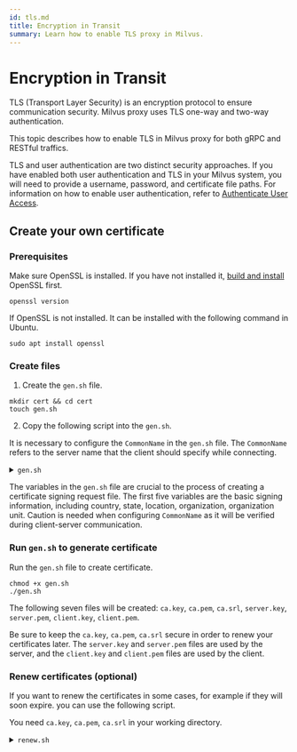 ```yaml
---
id: tls.md
title: Encryption in Transit
summary: Learn how to enable TLS proxy in Milvus.
---
```


# Encryption in Transit

TLS (Transport Layer Security) is an encryption protocol to ensure communication security. Milvus proxy uses TLS one-way and two-way authentication.

This topic describes how to enable TLS in Milvus proxy for both gRPC and RESTful traffics.

<div class="alert note">

TLS and user authentication are two distinct security approaches. If you have enabled both user authentication and TLS in your Milvus system, you will need to provide a username, password, and certificate file paths. For information on how to enable user authentication, refer to [Authenticate User Access](authenticate.md).

</div>

## Create your own certificate

### Prerequisites

Make sure OpenSSL is installed. If you have not installed it, [build and install](https://github.com/openssl/openssl/blob/master/INSTALL.md) OpenSSL first.

```shell
openssl version
```

If OpenSSL is not installed. It can be installed with the following command in Ubuntu.

```shell
sudo apt install openssl
```

### Create files

1. Create the `gen.sh` file.

```
mkdir cert && cd cert
touch gen.sh
```

2. Copy the following script into the `gen.sh`. 

It is necessary to configure the `CommonName` in the `gen.sh` file. The `CommonName` refers to the server name that the client should specify while connecting.

<details><summary><code>gen.sh</code></summary>

```shell
#!/usr/bin/env sh
# your variables
Country="US"
State="CA"
Location="Redwood City"
Organization="zilliz"
OrganizationUnit="devops"
CommonName="localhost"
ExpireDays=3650 # 10 years

# generate private key for ca, server and client
openssl genpkey -quiet -algorithm rsa:2048 -out ca.key
openssl genpkey -quiet -algorithm rsa:2048 -out server.key
openssl genpkey -quiet -algorithm rsa:2048 -out client.key

# create a new ca certificate
openssl req -x509 -new -nodes -key ca.key -sha256 -days 36500 -out ca.pem \
  -subj "/C=$Country/ST=$State/L=$Location/O=$Organization/OU=$OrganizationUnit/CN=$CommonName"

# prepare extension config for signing certificates
echo '[v3_req]
basicConstraints = CA:FALSE
keyUsage = nonRepudiation, digitalSignature, keyEncipherment
extendedKeyUsage = serverAuth
subjectAltName = @alt_names
[alt_names]
DNS = '$CommonName > openssl.cnf

# sign server certificate with ca
openssl req -new -key server.key\
  -subj "/C=$Country/ST=$State/L=$Location/O=$Organization/OU=$OrganizationUnit/CN=$CommonName"\
  | openssl x509 -req -days $ExpireDays -out server.pem -CA ca.pem -CAkey ca.key -CAcreateserial \
    -extfile ./openssl.cnf -extensions v3_req

# sign client certificate with ca
openssl req -new -key client.key\
  -subj "/C=$Country/ST=$State/L=$Location/O=$Organization/OU=$OrganizationUnit/CN=$CommonName"\
  | openssl x509 -req -days $ExpireDays -out client.pem -CA ca.pem -CAkey ca.key -CAcreateserial \
    -extfile ./openssl.cnf -extensions v3_req

```
</details>

The variables in the `gen.sh` file are crucial to the process of creating a certificate signing request file. The first five variables are the basic signing information, including country, state, location, organization, organization unit. Caution is needed when configuring `CommonName` as it will be verified during client-server communication.

### Run `gen.sh` to generate certificate

Run the `gen.sh` file to create certificate.

```
chmod +x gen.sh
./gen.sh
```

The following seven files will be created: `ca.key`, `ca.pem`, `ca.srl`, `server.key`, `server.pem`, `client.key`, `client.pem`.

Be sure to keep the `ca.key`, `ca.pem`, `ca.srl` secure in order to renew your certificates later. The `server.key` and `server.pem` files are used by the server, and the `client.key` and `client.pem` files are used by the client.

### Renew certificates (optional)

If you want to renew the certificates in some cases, for example if they will soon expire. you can use the following script.

You need `ca.key`, `ca.pem`, `ca.srl` in your working directory.

<details><summary><code>renew.sh</code></summary>

```shell
#!/usr/bin/env sh
# your variables
Country="US"
State="CA"
Location="Redwood City"
Organization="zilliz"
OrganizationUnit="devops"
CommonName="localhost"
ExpireDays=3650 # 10 years

# generate private key for ca, server and client
openssl genpkey -quiet -algorithm rsa:2048 -out server.key
openssl genpkey -quiet -algorithm rsa:2048 -out client.key

# prepare extension config for signing certificates
echo '[v3_req]
basicConstraints = CA:FALSE
keyUsage = nonRepudiation, digitalSignature, keyEncipherment
extendedKeyUsage = serverAuth
subjectAltName = @alt_names
[alt_names]
DNS = '$CommonName > openssl.cnf

# sign server certificate with ca
openssl req -new -key server.key\
  -subj "/C=$Country/ST=$State/L=$Location/O=$Organization/OU=$OrganizationUnit/CN=$CommonName"\
  | openssl x509 -req -days $ExpireDays -out server.pem -CA ca.pem -CAkey ca.key -CAcreateserial \
    -extfile ./openssl.cnf -extensions v3_req

# sign client certificate with ca
openssl req -new -key client.key\
  -subj "/C=$Country/ST=$State/L=$Location/O=$Organization/OU=$OrganizationUnit/CN=$CommonName"\
  | openssl x509 -req -days $ExpireDays -out client.pem -CA ca.pem -CAkey ca.key -CAcreateserial \
    -extfile ./openssl.cnf -extensions v3_req
```

Run the `renew.sh` file to create certificate.

```
chmod +x renew.sh
./renew.sh
```


## Set up a Milvus server with TLS

This section outlines the steps to configure a Milvus server with TLS encryption.

### Setup for Docker Compose

#### 1. Modify the Milvus server configuration

To enable external TLS, add the following configurations in the `milvus.yaml` file:
```yaml
proxy:
  http:
    # for now milvus do not support config restful on same port with grpc
    # so we set to 8080, grpc will still use 19530
    port: 8080 
tls:
  serverPemPath: /milvus/tls/server.pem
  serverKeyPath: /milvus/tls/server.key
  caPemPath: /milvus/tls/ca.pem

common:
  security:
    tlsMode: 1
```

Parameters:

- `serverPemPath`: The path to the server certificate file.
- `serverKeyPath`: The path to the server key file.
- `caPemPath`: The path to the CA certificate file.
- `tlsMode`: The TLS mode for external service. Valid values:
  - `1`: One-way authentication, where only the server requires a certificate and the client verifies it. This mode requires `server.pem` and `server.key` from the server side, and `server.pem` from the client side.
  - `2`: Two-way authentication, where both the server and the client require certificates to establish a secure connection. This mode requires `server.pem`, `server.key`, and `ca.pem` from the server side, and `client.pem`, `client.key`, and `ca.pem` from the client side.


To enable internal TLS, add the following configurations in the `milvus.yaml` file:
```yaml
internaltls:
  serverPemPath: /milvus/tls/server.pem
  serverKeyPath: /milvus/tls/server.key
  caPemPath: /milvus/tls/ca.pem

common:
  security:
    internaltlsEnabled: true 
```

Parameters:

- `serverPemPath`: The path to the server certificate file.
- `serverKeyPath`: The path to the server key file.
- `caPemPath`: The path to the CA certificate file.
- `internaltlsEnabled`: Whether to enable internal TLS. For now only one-way tls is supported.

#### 2. Map certificate files to the container

##### Prepare certificate files

Create a new folder named `tls` in the same directory as your `docker-compose.yaml`. Copy the `server.pem`, `server.key`, and `ca.pem` into the `tls` folder. Place them in a directory structure as follows:

```
├── docker-compose.yml
├── milvus.yaml
└── tls
     ├── server.pem
     ├── server.key
     └── ca.pem
```

#### Update Docker Compose configuration

Edit the `docker-compose.yaml` file to map the certificate file paths inside the container as shown below:

```yaml
  standalone:
    container_name: milvus-standalone
    image: milvusdb/milvus:latest
    command: ["milvus", "run", "standalone"]
    security_opt:
    - seccomp:unconfined
    environment:
      ETCD_ENDPOINTS: etcd:2379
      MINIO_ADDRESS: minio:9000
    volumes:
      - ${DOCKER_VOLUME_DIRECTORY:-.}/volumes/milvus:/var/lib/milvus
      - ${DOCKER_VOLUME_DIRECTORY:-.}/tls:/milvus/tls
      - ${DOCKER_VOLUME_DIRECTORY:-.}/milvus.yaml:/milvus/configs/milvus.yaml
```

##### Deploy Milvus using Docker Compose

Execute the following command to deploy Milvus:

```bash
sudo docker compose up -d
```

### Setup for Milvus Operator
Put the certificate files in your working directory. The directory structure should look like this:
```
├── milvus.yaml (to be created later)
├── server.pem
├── server.key
└── ca.pem
```

Create a secret with the certificate files:
```bash
kubectl create secret generic certs --from-file=server.pem --from-file=server.key --from-file=ca.pem
```

To enable external TLS, add the following configurations in the `milvus.yaml` file:
```yaml
apiVersion: milvus.io/v1beta1
kind: Milvus
metadata:
  name: my-release
spec:
  config:
    proxy:
      http:
        # for now not support config restful on same port with grpc
        # so we set to 8080, grpc will still use 19530
        port: 8080 
    common:
      security:
        tlsMode: 1 # tlsMode for external service 1 for one-way TLS, 2 for Mutual TLS, 0 for disable
    tls:
      serverPemPath: /certs/server.pem
      serverKeyPath: /certs/server.key
      caPemPath: /certs/ca.pem
  components:
    # mount the certs secret to the milvus container
    volumes:
      - name: certs
        secret:
          secretName: certs
    volumeMounts:
      - name: certs
        mountPath: /certs
        readOnly: true
```

To enable internal TLS, add the following configurations in the `milvus.yaml` file:

Remember to replace the `internaltls.sni` field with the CommonName in your certificates.
```yaml
apiVersion: milvus.io/v1beta1
kind: Milvus
metadata:
  name: my-release
spec:
  config:
    proxy:
      http:
        # for now not support config restful on same port with grpc
        # so we set to 8080, grpc will still use 19530
        port: 8080 
    common:
      security:
        internaltlsEnabled: true # whether to enable internal tls
    # Configure tls certificates path for internal service
    internaltls:
      serverPemPath: /certs/server.pem
      serverKeyPath: /certs/server.key
      caPemPath: /certs/ca.pem
      sni: localhost # the CommonName in your certificates
  components:
    # mount the certs secret to the milvus container
    volumes:
      - name: certs
        secret:
          secretName: certs
    volumeMounts:
      - name: certs
        mountPath: /certs
        readOnly: true
```

create the Milvus CR:
```bash
kubectl create -f milvus.yaml
```


### setup for Milvus Helm
Put the certificate files in your working directory. The directory structure should look like this:
```
├── values.yaml (to be created later)
├── server.pem
├── server.key
└── ca.pem
```
Create a secret with the certificate files:
```bash
kubectl create secret generic certs --from-file=server.pem --from-file=server.key --from-file=ca.pem
```

To enable external TLS, add the following configurations in the `values.yaml` file:

```yaml
extraConfigFiles:
  user.yaml: |+
    proxy:
      http:
        # for now not support config restful on same port with grpc
        # so we set to 8080, grpc will still use 19530
        port: 8080 
    common:
      security:
        tlsMode: 1 # tlsMode for external service 1 means set to 2 to enable Mutual TLS
    # Configure tls certificates path for external service
    tls:
      serverPemPath: /certs/server.pem
      serverKeyPath: /certs/server.key
      caPemPath: /certs/ca.pem
# mount the certs secret to the milvus container
volumes:
  - name: certs
    secret:
      secretName: certs
volumeMounts:
  - name: certs
    mountPath: /certs
    readOnly: true
```

To enable internal TLS, add the following configurations in the `values.yaml` file:

Remember to replace the `internaltls.sni` field with the CommonName in your certificates.
```yaml
extraConfigFiles:
  user.yaml: |+
    common:
      security:
        internaltlsEnabled: true # whether to enable internal tls
    # Configure tls certificates path for internal service
    internaltls:
      serverPemPath: /certs/server.pem
      serverKeyPath: /certs/server.key
      caPemPath: /certs/ca.pem
      sni: localhost
# mount the certs secret to the milvus container
volumes:
  - name: certs
    secret:
      secretName: certs
volumeMounts:
  - name: certs
    mountPath: /certs
    readOnly: true
```

Create the milvus release:
```bash
helm repo add milvus https://zilliztech.github.io/milvus-helm/
helm repo update milvus
helm install my-release milvus/milvus -f values.yaml
```

## Verify Internal TLS enabled
It's difficult to verify internal TLS directly. You can check the Milvus log to see if internal TLS is enabled.

In the Milvus log, you should see the following message if internal TLS is enabled:
```
[...date time...] [INFO] [utils/util.go:56] ["Internal TLS Enabled"] [value=true]
```

## Connect to the Milvus server with TLS

For SDK interactions, use the following setups depending on the TLS mode.

### One-way TLS connection

Provide the path to `server.pem` and ensure the `server_name` matches the `CommonName` configured in the certificate.
  
```python
from pymilvus import MilvusClient

client = MilvusClient(
    uri="https://localhost:19530",
    secure=True,
    server_pem_path="path_to/server.pem",
    server_name="localhost"
)
```

### Two-way TLS connection

Provide paths to `client.pem`, `client.key`, and `ca.pem`, and ensure the `server_name` matches the `CommonName` configured in the certificate.

```python
from pymilvus import MilvusClient

client = MilvusClient(
    uri="https://localhost:19530",
    secure=True,
    client_pem_path="path_to/client.pem",
    client_key_path="path_to/client.key",
    ca_pem_path="path_to/ca.pem",
    server_name="localhost"
)
```

See [example_tls1.py](https://github.com/milvus-io/pymilvus/blob/master/examples/example_tls1.py) and [example_tls2.py](https://github.com/milvus-io/pymilvus/blob/master/examples/example_tls2.py) for more information.

## Connect to the Milvus RESTful server with TLS

For RESTful APIs, you can check tls by using the `curl` command.

### One-way TLS connection

```bash
curl --cacert path_to/ca.pem https://localhost:8080/v2/vectordb/collections/list
```

### Two-way TLS connection

```bash
curl --cert path_to/client.pem --key path_to/client.key --cacert path_to/ca.pem https://localhost:8080/v2/vectordb/collections/list
```
